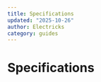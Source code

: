 ```yaml
---
title: Specifications
updated: "2025-10-26"
author: Electricks
category: guides
---
```


# Specifications

